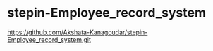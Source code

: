 # stepin-Employee_record_system
https://github.com/Akshata-Kanagoudar/stepin-Employee_record_system.git
